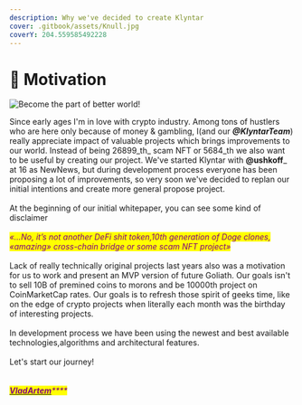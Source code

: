 ```yaml
---
description: Why we've decided to create Klyntar
cover: .gitbook/assets/Knull.jpg
coverY: 204.559585492228
---
```


# 🎯 Motivation

![Become the part of better world!](.gitbook/assets/KLY\_LOGO.png)

Since early ages I'm in love with crypto industry. Among tons of hustlers who are here only because of money & gambling, I(and our _**@KlyntarTeam**_) really appreciate impact of valuable projects which brings improvements to our world. Instead of being 26899_th_ scam NFT or 5684_th we also want to be useful by creating our project. We've started Klyntar with **@ushkoff**_ at 16 as NewNews, but during development process everyone has been proposing a lot of improvements, so very soon we've decided to replan our initial intentions and create more general propose project.\
\
At the beginning of our initial whitepaper, you can see some kind of disclaimer\
\
_<mark style="color:purple;">«...No, it’s not another DeFi shit token,10th generation of Doge clones, «amazing» cross-chain bridge or some scam NFT project»</mark>_\
\
Lack of really technically original projects last years also was a motivation for us to work and present an MVP version of future Goliath. Our goals isn't to sell 10B of premined coins to morons and be 10000th project on CoinMarketCap rates. Our goals is to refresh those spirit of geeks time, like on the edge of crypto projects when literally each month was the birthday of  interesting projects.\
\
In development process we have been using the newest and best available technologies,algorithms and architectural features.\
\
Let's start our journey!\
\
\
[_<mark style="color:purple;">**VladArtem**</mark>_](https://github.com/VladChernenko)_<mark style="color:purple;">****</mark>_



